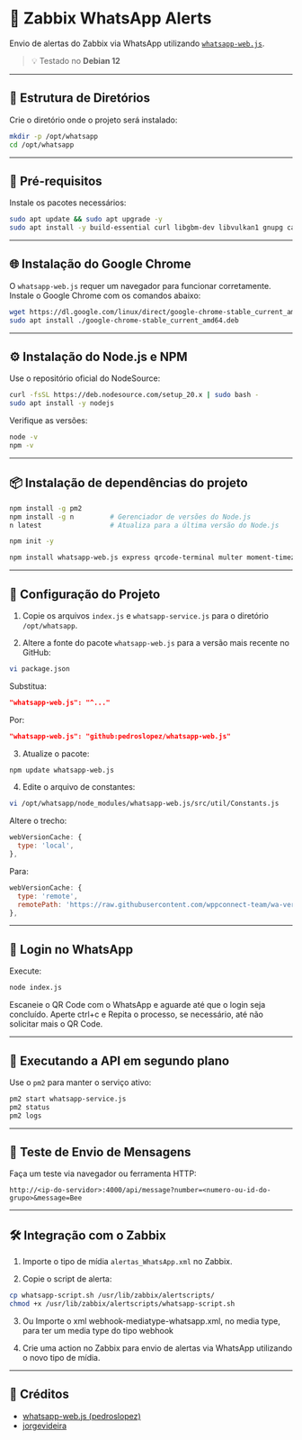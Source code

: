 # 📲 Zabbix WhatsApp Alerts

Envio de alertas do Zabbix via WhatsApp utilizando [`whatsapp-web.js`](https://github.com/pedroslopez/whatsapp-web.js).

> 💡 Testado no **Debian 12**

---

## 📁 Estrutura de Diretórios

Crie o diretório onde o projeto será instalado:

```bash
mkdir -p /opt/whatsapp
cd /opt/whatsapp
```

---

## 🧰 Pré-requisitos

Instale os pacotes necessários:

```bash
sudo apt update && sudo apt upgrade -y
sudo apt install -y build-essential curl libgbm-dev libvulkan1 gnupg ca-certificates
```

---

## 🌐 Instalação do Google Chrome

O `whatsapp-web.js` requer um navegador para funcionar corretamente. Instale o Google Chrome com os comandos abaixo:

```bash
wget https://dl.google.com/linux/direct/google-chrome-stable_current_amd64.deb
sudo apt install ./google-chrome-stable_current_amd64.deb
```

---

## ⚙️ Instalação do Node.js e NPM

Use o repositório oficial do NodeSource:

```bash
curl -fsSL https://deb.nodesource.com/setup_20.x | sudo bash -
sudo apt install -y nodejs
```

Verifique as versões:

```bash
node -v
npm -v
```

---

## 📦 Instalação de dependências do projeto

```bash
npm install -g pm2
npm install -g n         # Gerenciador de versões do Node.js
n latest                 # Atualiza para a última versão do Node.js

npm init -y

npm install whatsapp-web.js express qrcode-terminal multer moment-timezone
```

---

## 🧾 Configuração do Projeto

1. Copie os arquivos `index.js` e `whatsapp-service.js` para o diretório `/opt/whatsapp`.

2. Altere a fonte do pacote `whatsapp-web.js` para a versão mais recente no GitHub:

```bash
vi package.json
```

Substitua:

```json
"whatsapp-web.js": "^..."
```

Por:

```json
"whatsapp-web.js": "github:pedroslopez/whatsapp-web.js"
```

3. Atualize o pacote:

```bash
npm update whatsapp-web.js
```

4. Edite o arquivo de constantes:

```bash
vi /opt/whatsapp/node_modules/whatsapp-web.js/src/util/Constants.js
```

Altere o trecho:

```js
webVersionCache: {
  type: 'local',
},
```

Para:

```js
webVersionCache: {
  type: 'remote',
  remotePath: 'https://raw.githubusercontent.com/wppconnect-team/wa-version/main/html/2.2412.54.html',
},
```

---

## 🔐 Login no WhatsApp

Execute:

```bash
node index.js
```

Escaneie o QR Code com o WhatsApp e aguarde até que o login seja concluído. Aperte ctrl+c e Repita o processo, se necessário, até não solicitar mais o QR Code.

---

## 🚀 Executando a API em segundo plano

Use o `pm2` para manter o serviço ativo:

```bash
pm2 start whatsapp-service.js
pm2 status
pm2 logs
```

---

## 🧪 Teste de Envio de Mensagens

Faça um teste via navegador ou ferramenta HTTP:

```
http://<ip-do-servidor>:4000/api/message?number=<numero-ou-id-do-grupo>&message=Bee
```

---

## 🛠️ Integração com o Zabbix

1. Importe o tipo de mídia `alertas_WhatsApp.xml` no Zabbix.

2. Copie o script de alerta:

```bash
cp whatsapp-script.sh /usr/lib/zabbix/alertscripts/
chmod +x /usr/lib/zabbix/alertscripts/whatsapp-script.sh
```

3. Ou Importe o xml webhook-mediatype-whatsapp.xml, no media type, para ter um media type do tipo webhook

3. Crie uma action no Zabbix para envio de alertas via WhatsApp utilizando o novo tipo de mídia.

---

## 🙌 Créditos

- [whatsapp-web.js (pedroslopez)](https://github.com/pedroslopez/whatsapp-web.js)
- [jorgevideira](https://github.com/jorgevideira)
